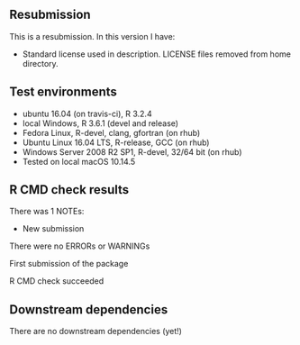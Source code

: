 ## Resubmission
This is a resubmission. In this version I have:

* Standard license used in description. LICENSE files removed from home directory.


## Test environments

* ubuntu 16.04 (on travis-ci), R 3.2.4
* local Windows, R 3.6.1 (devel and release)
* Fedora Linux, R-devel, clang, gfortran (on rhub)
* Ubuntu Linux 16.04 LTS, R-release, GCC (on rhub)
* Windows Server 2008 R2 SP1, R-devel, 32/64 bit (on rhub)
* Tested on local macOS 10.14.5


## R CMD check results

There was 1 NOTEs:

* New submission


There were no ERRORs or WARNINGs

First submission of the package

R CMD check succeeded


## Downstream dependencies

There are no downstream dependencies (yet!)
